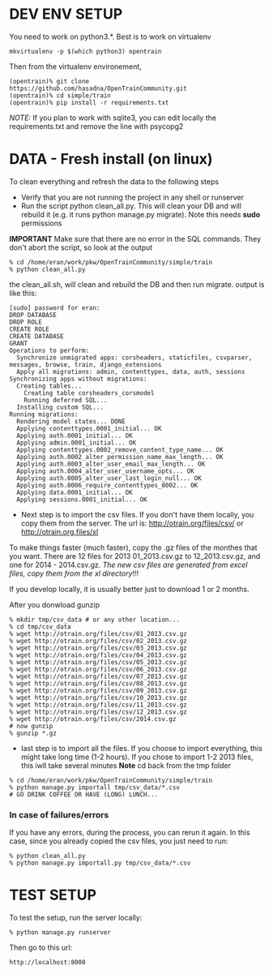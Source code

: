 DEV ENV SETUP
=============

You need to work on python3.*. Best is to work on virtualenv
```
mkvirtualenv -p $(which python3) opentrain
```

Then from the virtualenv environement,

````
(opentrain)% git clone https://github.com/hasadna/OpenTrainCommunity.git
(opentrain)% cd simple/train
(opentrain)% pip install -r requirements.txt
````
*NOTE:* If you plan to work with sqlite3, you can edit locally the requirements.txt and remove the line with psycopg2


DATA - Fresh install (on linux)
========================

To clean everything and refresh the data to the following steps

* Verify that you are not running the project in any shell or runserver
* Run the script python clean_all.py. This will clean your DB and will rebuild it (e.g. it runs python manage.py migrate). Note this needs **sudo** permissions

**IMPORTANT** Make sure that there are no error in the SQL commands. They don't abort the script, so look at the output
```
% cd /home/eran/work/pkw/OpenTrainCommunity/simple/train
% python clean_all.py
```
the clean_all.sh, will clean and rebuild the DB and then run migrate. output is like this:
```
[sudo] password for eran: 
DROP DATABASE
DROP ROLE
CREATE ROLE
CREATE DATABASE
GRANT
Operations to perform:
  Synchronize unmigrated apps: corsheaders, staticfiles, csvparser, messages, browse, train, django_extensions
  Apply all migrations: admin, contenttypes, data, auth, sessions
Synchronizing apps without migrations:
  Creating tables...
    Creating table corsheaders_corsmodel
    Running deferred SQL...
  Installing custom SQL...
Running migrations:
  Rendering model states... DONE
  Applying contenttypes.0001_initial... OK
  Applying auth.0001_initial... OK
  Applying admin.0001_initial... OK
  Applying contenttypes.0002_remove_content_type_name... OK
  Applying auth.0002_alter_permission_name_max_length... OK
  Applying auth.0003_alter_user_email_max_length... OK
  Applying auth.0004_alter_user_username_opts... OK
  Applying auth.0005_alter_user_last_login_null... OK
  Applying auth.0006_require_contenttypes_0002... OK
  Applying data.0001_initial... OK
  Applying sessions.0001_initial... OK
```


* Next step is to import the csv files. If you don't have them locally, you copy them from the server.
The url is: http://otrain.org/files/csv/ or http://otrain.org.files/xl

To make things faster (much faster), copy the .gz files of the monthes that you want. There are 12 files for 2013 01_2013.csv.gz to 12_2013.csv.gz, and one for 2014 - 2014.csv.gz.
*The new csv files are generated from excel files, copy them from the xl directory*!!!

If you develop locally, it is usually better just to download 1 or 2 months.

After you donwload gunzip 

```
% mkdir tmp/csv_data # or any other location...
% cd tmp/csv_data
% wget http://otrain.org/files/csv/01_2013.csv.gz
% wget http://otrain.org/files/csv/02_2013.csv.gz
% wget http://otrain.org/files/csv/03_2013.csv.gz
% wget http://otrain.org/files/csv/04_2013.csv.gz
% wget http://otrain.org/files/csv/05_2013.csv.gz
% wget http://otrain.org/files/csv/06_2013.csv.gz
% wget http://otrain.org/files/csv/07_2013.csv.gz
% wget http://otrain.org/files/csv/08_2013.csv.gz
% wget http://otrain.org/files/csv/09_2013.csv.gz
% wget http://otrain.org/files/csv/10_2013.csv.gz
% wget http://otrain.org/files/csv/11_2013.csv.gz
% wget http://otrain.org/files/csv/12_2013.csv.gz
% wget http://otrain.org/files/csv/2014.csv.gz
# now gunzip
% gunzip *.gz
```

* last step is to import all the files. If you choose to import everything, this might take long time (1-2 hours). If you chose to import 1-2 2013 files, this iwll take several minutes
**Note** cd back from the tmp folder
```
% cd /home/eran/work/pkw/OpenTrainCommunity/simple/train
% python manage.py importall tmp/csv_data/*.csv
# GO DRINK COFFEE OR HAVE (LONG) LUNCH...
```
### In case of failures/errors

If you have any errors, during the process, you can rerun it again.
In this case, since you already copied the csv files, you just need to run:
```
% python clean_all.py
% python manage.py importall.py tmp/csv_data/*.csv
```

TEST SETUP
========================
To test the setup, run the server locally:
```
% python manage.py runserver 
```
Then go to this url:
```
http://localhost:8000
```
